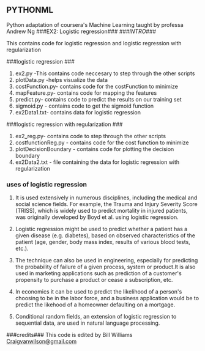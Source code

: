 PYTHONML
--------
Python adaptation of coursera's Machine Learning taught by professa Andrew Ng
###EX2: Logistic regression###
###*INTRO*###
  
  This contains code for logistic regression and logistic regression with regularization
  
###logistic regression ###
  1. ex2.py -This contains code neccesary to step through the other scripts
  2. plotData.py -helps visualize the data
  3. costFunction.py- contains code for the costFunction to minimize
  4. mapFeature.py- contains code for mapping the features
  5. predict.py- contains code to predict the results on our training set
  6. sigmoid.py - contains code to get the sigmoid function
  7. ex2Data1.txt- contains data for logistic regression
  
###logistic regression with regularization ###
  1. ex2_reg.py- contains code  to step through the other scripts
  2. costfunctionReg.py - contains code for  the cost function to minimize
  3. plotDecisionBoundary - contains code for plotting the decision boundary 
  4. ex2Data2.txt - file containing the data for logistic regression with regularization

### uses of logistic regression ###
1. It is used extensively in numerous disciplines, including the medical and social science fields. For example, the Trauma and Injury Severity Score (TRISS), which is widely used to predict mortality in injured patients, was originally developed by Boyd et al. using logistic regression.

2. Logistic regression might be used to predict whether a patient has a given disease (e.g. diabetes), based on observed characteristics of the patient (age, gender, body mass index, results of various blood tests, etc.).

3. The technique can also be used in engineering, especially for predicting the probability of failure of a given process, system or product.It is also used in marketing applications such as prediction of a customer's propensity to purchase a product or cease a subscription, etc.

4. In economics it can be used to predict the likelihood of a person's choosing to be in the labor force, and a business application would be to predict the likehood of a homeowner defaulting on a mortgage.

5. Conditional random fields, an extension of logistic regression to sequential data, are used in natural language processing.

###credits###
This code is edited  by Bill Williams Craigvanwilson@gmail.com
